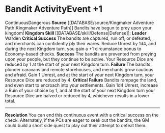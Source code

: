 ﻿---
id: '3'
level: '1'
name: Bandit Activity
rarity: Common
skill:
- '[[DATABASE/skill/Defense|Defense]]'
source: '[[DATABASE/source/Kingmaker Adventure Path|Kingmaker Adventure Path]]'
trait:
- '[[DATABASE/trait/Continuous|Continuous]]'
- '[[DATABASE/trait/Dangerous|Dangerous]]'
type: Kingdom Event

---
# Bandit Activity<span class="item-type">Event +1</span>

<span class="item-trait">Continuous</span><span class="item-trait">Dangerous</span>
**Source** [[DATABASE/source/Kingmaker Adventure Path|Kingmaker Adventure Path]]
Bandits have begun to prey upon your kingdom!
**Kingdom Skill** [[DATABASE/skill/Defense|Defense]]; **Leader** Warden
**Critical Success** The bandits are captured, run off, or defeated, and merchants can confidently ply their wares. Reduce Unrest by 1d4, and during the next Kingdom turn, you gain a +1 circumstance bonus to Economy-based checks.
**Success** The bandits are prevented from preying upon your people, but they continue to be active. Your Resource Dice are reduced by 1 at the start of your next Kingdom turn.
**Failure** The bandits plunder caravans and remote storehouses, and merchants grow cautious and afraid. Gain 1 Unrest, and at the start of your next Kingdom turn, your Resource Dice are reduced by 4.
**Critical Failure** Bandits rampage the land, and even start to encroach into your settlements. Gain 1d4 Unrest, increase a Ruin of your choice by 1, and at the start of your next Kingdom turn your Resource Dice are halved or reduced by 4, whichever results in a lower total.

---
**Resolution** You can end this continuous event with a critical success on the check. Alternately, if the PCs are eager to seek out the bandits, the GM could build a short side quest to play out their attempt to defeat them.